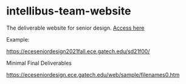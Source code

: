 # intellibus-team-website
The deliverable website for senior design.
[Access here](https://eceseniordesign2021fall.ece.gatech.edu/sd21f47/)

Example:

  https://eceseniordesign2021fall.ece.gatech.edu/sd21f00/

Minimal Final Deliverables

  https://eceseniordesign.ece.gatech.edu/web/sample/filenames0.htm

